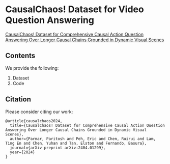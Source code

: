# CausalChaos! Dataset for Video Question Answering
[CausalChaos! Dataset for Comprehensive Causal Action Question Answering Over Longer Causal Chains Grounded in Dynamic Visual Scenes](https://arxiv.org/abs/2404.01299)


## Contents
We provide the following:
1. Dataset
2. Code


## Citation
Please consider citing our work:
```
@article{causalchaos2024,
  title={CausalChaos! Dataset for Comprehensive Causal Action Question Answering Over Longer Causal Chains Grounded in Dynamic Visual Scenes},
  author={Parmar, Paritosh and Peh, Eric and Chen, Ruirui and Lam, Ting En and Chen, Yuhan and Tan, Elston and Fernando, Basura},
  journal={arXiv preprint arXiv:2404.01299},
  year={2024}
}
```
